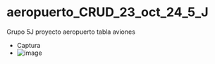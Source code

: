 # aeropuerto_CRUD_23_oct_24_5_J
Grupo 5J proyecto aeropuerto tabla aviones
- Captura
- ![image](https://github.com/user-attachments/assets/6f177859-8a8f-4619-b0b6-46a43f9868b1)

